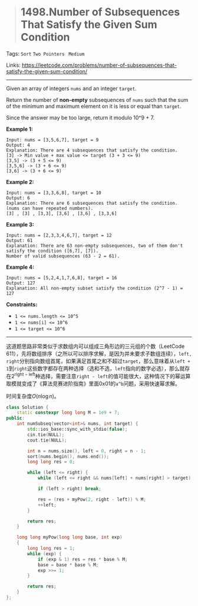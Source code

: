 > # 1498.Number of Subsequences That Satisfy the Given Sum Condition

Tags: `Sort` `Two Pointers ` `Medium`

Links: https://leetcode.com/problems/number-of-subsequences-that-satisfy-the-given-sum-condition/

-----

Given an array of integers `nums` and an integer `target`.

Return the number of **non-empty** subsequences of `nums` such that the sum of the minimum and maximum element on it is less or equal than `target`.

Since the answer may be too large, return it modulo 10^9 + 7.

 

**Example 1:**

```
Input: nums = [3,5,6,7], target = 9
Output: 4
Explanation: There are 4 subsequences that satisfy the condition.
[3] -> Min value + max value <= target (3 + 3 <= 9)
[3,5] -> (3 + 5 <= 9)
[3,5,6] -> (3 + 6 <= 9)
[3,6] -> (3 + 6 <= 9)
```

**Example 2:**

```
Input: nums = [3,3,6,8], target = 10
Output: 6
Explanation: There are 6 subsequences that satisfy the condition. (nums can have repeated numbers).
[3] , [3] , [3,3], [3,6] , [3,6] , [3,3,6]
```

**Example 3:**

```
Input: nums = [2,3,3,4,6,7], target = 12
Output: 61
Explanation: There are 63 non-empty subsequences, two of them don't satisfy the condition ([6,7], [7]).
Number of valid subsequences (63 - 2 = 61).
```

**Example 4:**

```
Input: nums = [5,2,4,1,7,6,8], target = 16
Output: 127
Explanation: All non-empty subset satisfy the condition (2^7 - 1) = 127
```

 

**Constraints:**

- `1 <= nums.length <= 10^5`
- `1 <= nums[i] <= 10^6`
- `1 <= target <= 10^6`

-----

这道题思路非常类似于求数组内可以组成三角形边的三元组的个数（LeetCode 611），先将数组排序（之所以可以排序求解，是因为并未要求子数组连续），`left, right`分别指向数组首尾，如果满足首尾之和不超过`target`，那么意味着从`left + 1`到`right`这些数字都存在两种选择（选和不选，`left`指向的数字必选），那么就存在$2^{\text{right} - \text{left}}$种选择，需要注意`right - left`的值可能很大，这种情况下的幂运算取模就变成了《算法竞赛进阶指南》里面0x01的`a^b`问题，采用快速幂求解。

时间复杂度$O(n \log n)$。

```c++
class Solution {
    static constexpr long long M = 1e9 + 7;
public:
    int numSubseq(vector<int>& nums, int target) {
        std::ios_base::sync_with_stdio(false);
		cin.tie(NULL);
		cout.tie(NULL);

        int n = nums.size(), left = 0, right = n - 1;
        sort(nums.begin(), nums.end());
        long long res = 0;

        while (left <= right) {
            while (left <= right && nums[left] + nums[right] > target) --right;

            if (left > right) break;

            res = (res + myPow(2, right - left)) % M;
            ++left;
        }

        return res;
    }

    long long myPow(long long base, int exp)
    {
        long long res = 1;
        while (exp) {
            if (exp & 1) res = res * base % M;
            base = base * base % M;
            exp >>= 1;
        }

        return res;
    }
};
```

